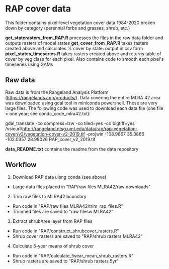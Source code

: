 # RAP cover data

This folder contains pixel-level vegetation cover data 1984-2020 broken down by category (perennial forbs and grasses, shrub, etc.) 

__get_staterasters_from_RAP.R__ processes the files in the raw data folder and outputs rasters of model states
__get_cover_from_RAP.R__ takes rasters created above and calculates % cover by state. output in csv form
__pixel_states_timeseries.R__ takes rasters created above and returns table of cover by veg class for each pixel. Also contains code to smooth each pixel's timeseries using GAMs


## Raw data
Raw data is from the Rangeland Analysis Platform (https://rangelands.app/products/). Data covering the entire MLRA 42 area was downloaded using gdal tool in miniconda powershell. These are very large files. The following code was used to download each data file (one file = one year; see conda_code_mlra42.txt): 

gdal_translate -co compress=lzw -co tiled=yes -co bigtiff=yes /vsicurl/http://rangeland.ntsg.umt.edu/data/rap/rap-vegetation-cover/v2/vegetation-cover-v2-2019.tif  -projwin -108.9867 35.3866 -102.0357 28.98026 RAP_cover_v2_2019.tif

__data_README.txt__ contains the readme from the data repository


## Workflow
1. Download RAP data uisng conda (see above)
  - Large data files placed in "RAP/raw files MLRA42/raw downloads"
2. Trim raw files to MLRA42 boundary
  - Run code in "RAP/raw files MLRA42/trim_rap_files.R"
  - Trimmed files are saved to "raw filesw MLRA42"
3. Extract shrub/tree layer from RAP files
  - Run code in "RAP/construct_shrubcover_rasters.R"
  - Shrub cover rasters are saved to "RAP/shrub rasters MLRA42"
4. Calculate 5-year means of shrub cover
  - Run code in "RAP/calculate_5year_mean_shrub_rasters.R"
  - Shrub rasters are saved to "RAP/shrub rasters 5yr"



